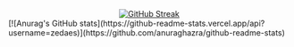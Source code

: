 <div align="center">
  <a href="https://git.io/streak-stats"><img src="https://streak-stats.demolab.com?user=zedaes&theme=dark&card_width=1000&card_height=200" alt="GitHub Streak" /></a>
</div>
[![Anurag's GitHub stats](https://github-readme-stats.vercel.app/api?username=zedaes)](https://github.com/anuraghazra/github-readme-stats)